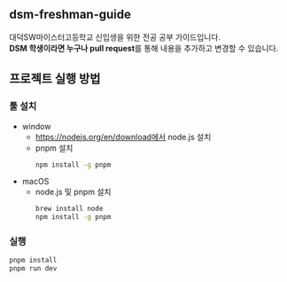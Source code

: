 ## dsm-freshman-guide

대덕SW마이스터고등학교 신입생을 위한 전공 공부 가이드입니다.<br>
**DSM 학생이라면 누구나 pull request**를 통해 내용을 추가하고 변경할 수 있습니다.

## 프로젝트 실행 방법

### 툴 설치
- window
  - https://nodejs.org/en/download에서 node.js 설치
  - pnpm 설치
    ```bash
    npm install -g pnpm
    ```
- macOS
  - node.js 및 pnpm 설치
    ```bash
    brew install node
    npm install -g pnpm
    ```

### 실행
```bash
pnpm install
pnpm run dev
```